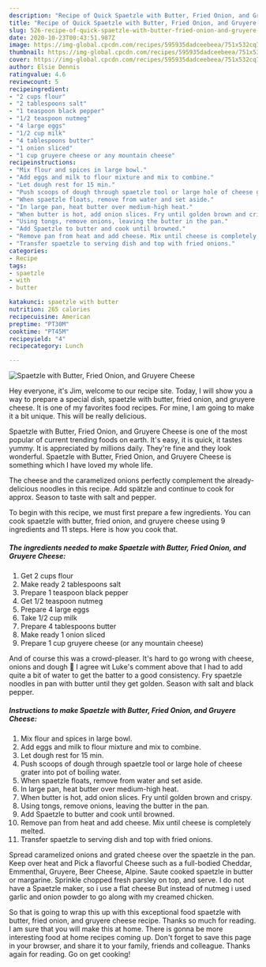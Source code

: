 ```yaml
---
description: "Recipe of Quick Spaetzle with Butter, Fried Onion, and Gruyere Cheese"
title: "Recipe of Quick Spaetzle with Butter, Fried Onion, and Gruyere Cheese"
slug: 526-recipe-of-quick-spaetzle-with-butter-fried-onion-and-gruyere-cheese
date: 2020-10-23T00:43:51.987Z
image: https://img-global.cpcdn.com/recipes/595935dadceebeea/751x532cq70/spaetzle-with-butter-fried-onion-and-gruyere-cheese-recipe-main-photo.jpg
thumbnail: https://img-global.cpcdn.com/recipes/595935dadceebeea/751x532cq70/spaetzle-with-butter-fried-onion-and-gruyere-cheese-recipe-main-photo.jpg
cover: https://img-global.cpcdn.com/recipes/595935dadceebeea/751x532cq70/spaetzle-with-butter-fried-onion-and-gruyere-cheese-recipe-main-photo.jpg
author: Elsie Dennis
ratingvalue: 4.6
reviewcount: 5
recipeingredient:
- "2 cups flour"
- "2 tablespoons salt"
- "1 teaspoon black pepper"
- "1/2 teaspoon nutmeg"
- "4 large eggs"
- "1/2 cup milk"
- "4 tablespoons butter"
- "1 onion sliced"
- "1 cup gruyere cheese or any mountain cheese"
recipeinstructions:
- "Mix flour and spices in large bowl."
- "Add eggs and milk to flour mixture and mix to combine."
- "Let dough rest for 15 min."
- "Push scoops of dough through spaetzle tool or large hole of cheese grater into pot of boiling water."
- "When spaetzle floats, remove from water and set aside."
- "In large pan, heat butter over medium-high heat."
- "When butter is hot, add onion slices. Fry until golden brown and crispy."
- "Using tongs, remove onions, leaving the butter in the pan."
- "Add Spaetzle to butter and cook until browned."
- "Remove pan from heat and add cheese. Mix until cheese is completely melted."
- "Transfer spaetzle to serving dish and top with fried onions."
categories:
- Recipe
tags:
- spaetzle
- with
- butter

katakunci: spaetzle with butter 
nutrition: 265 calories
recipecuisine: American
preptime: "PT30M"
cooktime: "PT45M"
recipeyield: "4"
recipecategory: Lunch

---
```



![Spaetzle with Butter, Fried Onion, and Gruyere Cheese](https://img-global.cpcdn.com/recipes/595935dadceebeea/751x532cq70/spaetzle-with-butter-fried-onion-and-gruyere-cheese-recipe-main-photo.jpg)

Hey everyone, it's Jim, welcome to our recipe site. Today, I will show you a way to prepare a special dish, spaetzle with butter, fried onion, and gruyere cheese. It is one of my favorites food recipes. For mine, I am going to make it a bit unique. This will be really delicious.

Spaetzle with Butter, Fried Onion, and Gruyere Cheese is one of the most popular of current trending foods on earth. It's easy, it is quick, it tastes yummy. It is appreciated by millions daily. They're fine and they look wonderful. Spaetzle with Butter, Fried Onion, and Gruyere Cheese is something which I have loved my whole life.

The cheese and the caramelized onions perfectly complement the already-delicious noodles in this recipe. Add spätzle and continue to cook for approx. Season to taste with salt and pepper.


To begin with this recipe, we must first prepare a few ingredients. You can cook spaetzle with butter, fried onion, and gruyere cheese using 9 ingredients and 11 steps. Here is how you cook that.

<!--inarticleads1-->

##### The ingredients needed to make Spaetzle with Butter, Fried Onion, and Gruyere Cheese:

1. Get 2 cups flour
1. Make ready 2 tablespoons salt
1. Prepare 1 teaspoon black pepper
1. Get 1/2 teaspoon nutmeg
1. Prepare 4 large eggs
1. Take 1/2 cup milk
1. Prepare 4 tablespoons butter
1. Make ready 1 onion sliced
1. Prepare 1 cup gruyere cheese (or any mountain cheese)


And of course this was a crowd-pleaser. It&#39;s hard to go wrong with cheese, onions and dough 🙂 I agree wit Luke&#39;s comment above that I had to add quite a bit of water to get the batter to a good consistency. Fry spaetzle noodles in pan with butter until they get golden. Season with salt and black pepper. 

<!--inarticleads2-->

##### Instructions to make Spaetzle with Butter, Fried Onion, and Gruyere Cheese:

1. Mix flour and spices in large bowl.
1. Add eggs and milk to flour mixture and mix to combine.
1. Let dough rest for 15 min.
1. Push scoops of dough through spaetzle tool or large hole of cheese grater into pot of boiling water.
1. When spaetzle floats, remove from water and set aside.
1. In large pan, heat butter over medium-high heat.
1. When butter is hot, add onion slices. Fry until golden brown and crispy.
1. Using tongs, remove onions, leaving the butter in the pan.
1. Add Spaetzle to butter and cook until browned.
1. Remove pan from heat and add cheese. Mix until cheese is completely melted.
1. Transfer spaetzle to serving dish and top with fried onions.


Spread caramelized onions and grated cheese over the spaetzle in the pan. Keep over heat and Pick a flavorful Cheese such as a full-bodied Cheddar, Emmenthal, Gruyere, Beer Cheese, Alpine. Saute cooked spaetzle in butter or margarine. Sprinkle chopped fresh parsley on top, and serve. I do not have a Spaetzle maker, so i use a flat cheese But instead of nutmeg i used garlic and onion powder to go along with my creamed chicken. 

So that is going to wrap this up with this exceptional food spaetzle with butter, fried onion, and gruyere cheese recipe. Thanks so much for reading. I am sure that you will make this at home. There is gonna be more interesting food at home recipes coming up. Don't forget to save this page in your browser, and share it to your family, friends and colleague. Thanks again for reading. Go on get cooking!
